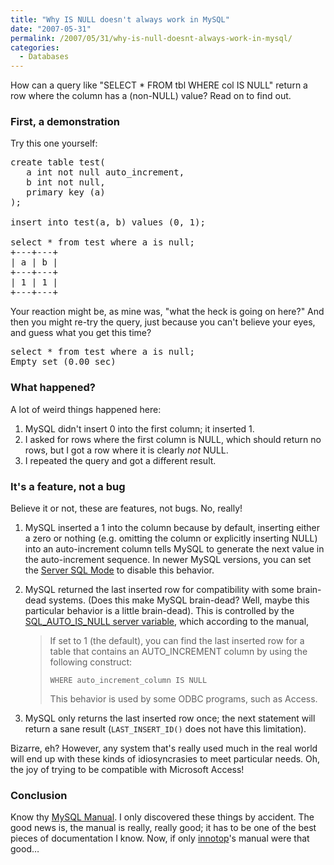 ```yaml
---
title: "Why IS NULL doesn't always work in MySQL"
date: "2007-05-31"
permalink: /2007/05/31/why-is-null-doesnt-always-work-in-mysql/
categories:
  - Databases
---
```

How can a query like "SELECT * FROM tbl WHERE col IS NULL" return a row where the column has a (non-NULL) value? Read on to find out.

### First, a demonstration

Try this one yourself:

<pre>create table test(
   a int not null auto_increment,
   b int not null,
   primary key (a)
);

insert into test(a, b) values (0, 1);

select * from test where a is null;
+---+---+
| a | b |
+---+---+
| 1 | 1 | 
+---+---+</pre>

Your reaction might be, as mine was, "what the heck is going on here?" And then you might re-try the query, just because you can't believe your eyes, and guess what you get this time?

<pre>select * from test where a is null;
Empty set (0.00 sec)</pre>

### What happened?

A lot of weird things happened here: 
1.  MySQL didn't insert 0 into the first column; it inserted 1.
2.  I asked for rows where the first column is NULL, which should return no rows, but I got a row where it is clearly *not* NULL.
3.  I repeated the query and got a different result.

### It's a feature, not a bug

Believe it or not, these are features, not bugs. No, really!

1.  MySQL inserted a 1 into the column because by default, inserting either a zero or nothing (e.g. omitting the column or explicitly inserting NULL) into an auto-increment column tells MySQL to generate the next value in the auto-increment sequence. In newer MySQL versions, you can set the [Server SQL Mode][1] to disable this behavior.
2.  MySQL returned the last inserted row for compatibility with some brain-dead systems. (Does this make MySQL brain-dead? Well, maybe this particular behavior is a little brain-dead). This is controlled by the [SQL\_AUTO\_IS_NULL server variable][2], which according to the manual,
    
    > If set to 1 (the default), you can find the last inserted row for a table that contains an AUTO_INCREMENT column by using the following construct:
    > 
    > `WHERE auto_increment_column IS NULL`
    > 
    > This behavior is used by some ODBC programs, such as Access.

3.  MySQL only returns the last inserted row once; the next statement will return a sane result (`LAST_INSERT_ID()` does not have this limitation).

Bizarre, eh? However, any system that's really used much in the real world will end up with these kinds of idiosyncrasies to meet particular needs. Oh, the joy of trying to be compatible with Microsoft Access!

### Conclusion

Know thy [MySQL Manual][3]. I only discovered these things by accident. The good news is, the manual is really, really good; it has to be one of the best pieces of documentation I know. Now, if only [innotop][4]'s manual were that good&#8230;

 [1]: http://dev.mysql.com/doc/refman/5.0/en/server-sql-mode.html
 [2]: http://dev.mysql.com/doc/refman/5.0/en/set-option.html
 [3]: http://dev.mysql.com/doc/refman/5.0/en/
 [4]: http://code.google.com/p/innotop/
